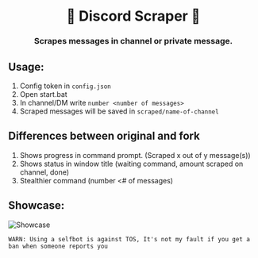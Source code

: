 <h1 align="center">📝 Discord Scraper 📝</h1>
<h3 align="center">Scrapes messages in channel or private message.</h3>

## Usage:
1. Config token in `config.json`
2. Open start.bat
3. In channel/DM write `number <number of messages>`
4. Scraped messages will be saved in `scraped/name-of-channel`
## Differences between original and fork
1. Shows progress in command prompt. (Scraped x out of y message(s))
2. Shows status in window title (waiting command, amount scraped on channel, done)
3. Stealthier command (number <# of messages)

## Showcase:
![Showcase](https://ella-nelson.wheres-my-ta.co/5UmnnJAeQ.png)

`WARN: Using a selfbot is against TOS, It's not my fault if you get a ban when someone reports you`
